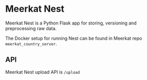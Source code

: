 # Meerkat Nest

Meerkat Nest is a Python Flask app for storing, versioning and preprocessing raw data.

The Docker setup for running Nest can be found in Meerkat repo `meerkat_country_server`.

## API

Meerkat Nest upload API is `/upload`
